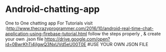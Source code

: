 # Android-chatting-app
One to One chatting app For Tutorials visit :http://www.thecrazyprogrammer.com/2016/10/android-real-time-chat-application-using-firebase-tutorial.html follow the steps properly , & create your own .json file
https://drive.google.com/open?id=0BwrKhTi4jIgwQ3NxUVd5eU00T0E
#USE YOUR OWN JSON FILE
